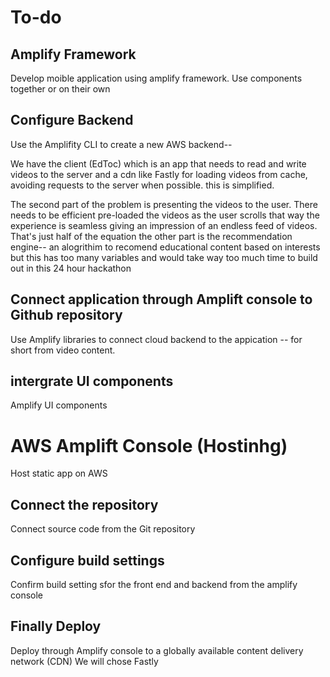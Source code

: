 # To-do

## Amplify Framework
Develop moible application using amplify framework. Use components together or on their own

## Configure Backend
Use the Amplifity CLI to create a new AWS backend-- 
 
We have the client (EdToc) which is an app that needs to read and write videos to the server and a cdn 
like Fastly for loading videos from cache, avoiding requests to the server when possible.  this is simplified. 

The second part of the problem is presenting the videos to the user. There needs to be efficient pre-loaded the
videos as the user scrolls that way the experience is seamless giving an impression of an endless feed of videos. 
That's just half of the equation the other part is the recommendation engine-- an alogrithim to recomend educational 
content based on interests but this has too many variables and would take way too much time to build out in this 
24 hour hackathon

## Connect application through Amplift console to Github repository 

Use Amplify libraries to connect cloud backend to the appication -- for short from video content.

## intergrate UI components 

Amplify UI components  
  
# AWS Amplift Console (Hostinhg)

Host static app on AWS

## Connect the repository 

Connect source code from the Git repository

## Configure build settings 

Confirm build setting sfor the front end and backend from the amplify console

## Finally Deploy

Deploy through Amplify console to a globally available content delivery network (CDN) 
We will chose Fastly
